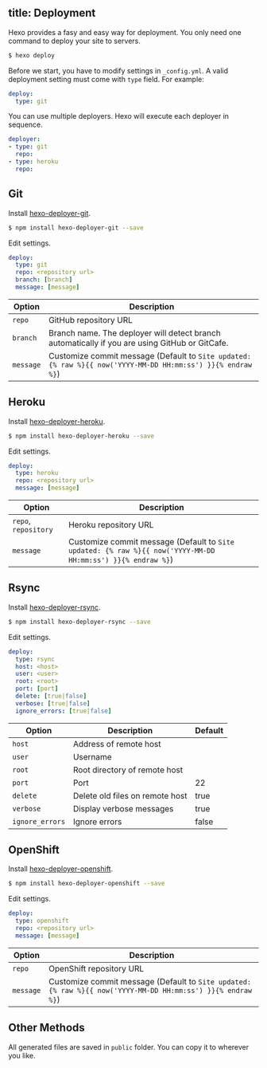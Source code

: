 title: Deployment
---
Hexo provides a fasy and easy way for deployment. You only need one command to deploy your site to servers.

``` bash
$ hexo deploy
```

Before we start, you have to modify settings in `_config.yml`. A valid deployment setting must come with `type` field. For example:

``` yaml
deploy:
  type: git
```

You can use multiple deployers. Hexo will execute each deployer in sequence.

``` yaml
deployer:
- type: git
  repo:
- type: heroku
  repo:
```

## Git

Install [hexo-deployer-git].

``` bash
$ npm install hexo-deployer-git --save
```

Edit settings.

``` yaml
deploy:
  type: git
  repo: <repository url>
  branch: [branch]
  message: [message]
```

Option | Description
--- | ---
`repo` | GitHub repository URL
`branch` | Branch name. The deployer will detect branch automatically if you are using GitHub or GitCafe.
`message` | Customize commit message (Default to `Site updated: {% raw %}{{ now('YYYY-MM-DD HH:mm:ss') }}{% endraw %}`)

## Heroku

Install [hexo-deployer-heroku].

``` bash
$ npm install hexo-deployer-heroku --save
```

Edit settings.

``` yaml
deploy:
  type: heroku
  repo: <repository url>
  message: [message]
```

Option | Description
--- | ---
`repo`, `repository` | Heroku repository URL
`message` | Customize commit message (Default to `Site updated: {% raw %}{{ now('YYYY-MM-DD HH:mm:ss') }}{% endraw %}`)

## Rsync

Install [hexo-deployer-rsync].

``` bash
$ npm install hexo-deployer-rsync --save
```

Edit settings.

``` yaml
deploy:
  type: rsync
  host: <host>
  user: <user>
  root: <root>
  port: [port]
  delete: [true|false]
  verbose: [true|false]
  ignore_errors: [true|false]
```

Option | Description | Default
--- | --- | ---
`host` | Address of remote host |
`user` | Username |
`root` | Root directory of remote host |
`port` | Port | 22
`delete` | Delete old files on remote host | true
`verbose` | Display verbose messages | true
`ignore_errors` | Ignore errors | false

## OpenShift

Install [hexo-deployer-openshift].

``` bash
$ npm install hexo-deployer-openshift --save
```

Edit settings.

``` yaml
deploy:
  type: openshift
  repo: <repository url>
  message: [message]
```

Option | Description
--- | ---
`repo` | OpenShift repository URL
`message` | Customize commit message (Default to `Site updated: {% raw %}{{ now('YYYY-MM-DD HH:mm:ss') }}{% endraw %}`)

## Other Methods

All generated files are saved in `public` folder. You can copy it to wherever you like.

[hexo-deployer-git]: https://github.com/hexojs/hexo-deployer-git
[hexo-deployer-heroku]: https://github.com/hexojs/hexo-deployer-heroku
[hexo-deployer-rsync]: https://github.com/hexojs/hexo-deployer-rsync
[hexo-deployer-openshift]: https://github.com/hexojs/hexo-deployer-openshift